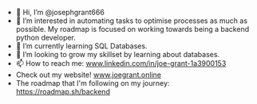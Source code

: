- 👋 Hi, I’m @josephgrant666
- 👀 I’m interested in automating tasks to optimise processes as much as possible. My roadmap is focused on working towards being a backend python developer.
- 🌱 I’m currently learning SQL Databases.
- 💞️ I’m looking to grow my skillset by learning about databases.
- 📫 How to reach me: www.linkedin.com/in/joe-grant-1a3900153
- Check out my website! www.joegrant.online
- The roadmap that I'm following on my journey: https://roadmap.sh/backend 
